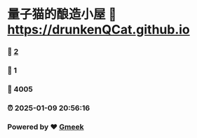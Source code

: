 # 量子猫的酿造小屋 :link: https://drunkenQCat.github.io 
### :page_facing_up: [2](https://drunkenQCat.github.io/tag.html) 
### :speech_balloon: 1 
### :hibiscus: 4005 
### :alarm_clock: 2025-01-09 20:56:16 
### Powered by :heart: [Gmeek](https://github.com/Meekdai/Gmeek)
